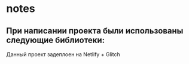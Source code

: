 # notes

При написании проекта были использованы следующие библиотеки:
- 
Данный проект задеплоен на Netlify + Glitch
